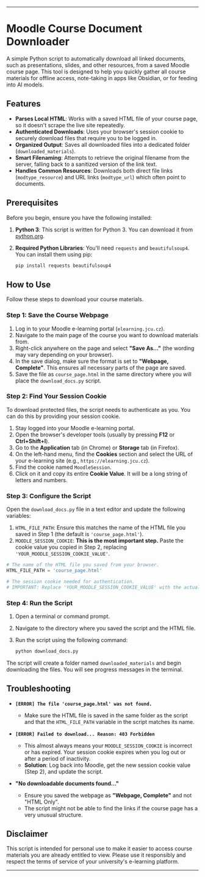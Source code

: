 
---

# Moodle Course Document Downloader

A simple Python script to automatically download all linked documents, such as presentations, slides, and other resources, from a saved Moodle course page. This tool is designed to help you quickly gather all course materials for offline access, note-taking in apps like Obsidian, or for feeding into AI models.

## Features

-   **Parses Local HTML**: Works with a saved HTML file of your course page, so it doesn't scrape the live site repeatedly.
-   **Authenticated Downloads**: Uses your browser's session cookie to securely download files that require you to be logged in.
-   **Organized Output**: Saves all downloaded files into a dedicated folder (`downloaded_materials`).
-   **Smart Filenaming**: Attempts to retrieve the original filename from the server, falling back to a sanitized version of the link text.
-   **Handles Common Resources**: Downloads both direct file links (`modtype_resource`) and URL links (`modtype_url`) which often point to documents.

## Prerequisites

Before you begin, ensure you have the following installed:

1.  **Python 3**: This script is written for Python 3. You can download it from [python.org](https://www.python.org/).
2.  **Required Python Libraries**: You'll need `requests` and `beautifulsoup4`. You can install them using pip:

    ```bash
    pip install requests beautifulsoup4
    ```

## How to Use

Follow these steps to download your course materials.

### Step 1: Save the Course Webpage

1.  Log in to your Moodle e-learning portal (`elearning.jcu.cz`).
2.  Navigate to the main page of the course you want to download materials from.
3.  Right-click anywhere on the page and select **"Save As..."** (the wording may vary depending on your browser).
4.  In the save dialog, make sure the format is set to **"Webpage, Complete"**. This ensures all necessary parts of the page are saved.
5.  Save the file as `course_page.html` in the same directory where you will place the `download_docs.py` script.

### Step 2: Find Your Session Cookie

To download protected files, the script needs to authenticate as you. You can do this by providing your session cookie.

1.  Stay logged into your Moodle e-learning portal.
2.  Open the browser's developer tools (usually by pressing **F12** or **Ctrl+Shift+I**).
3.  Go to the **Application** tab (in Chrome) or **Storage** tab (in Firefox).
4.  On the left-hand menu, find the **Cookies** section and select the URL of your e-learning site (e.g., `https://elearning.jcu.cz`).
5.  Find the cookie named `MoodleSession`.
6.  Click on it and copy its entire **Cookie Value**. It will be a long string of letters and numbers.



### Step 3: Configure the Script

Open the `download_docs.py` file in a text editor and update the following variables:

1.  `HTML_FILE_PATH`: Ensure this matches the name of the HTML file you saved in Step 1 (the default is `'course_page.html'`).
2.  `MOODLE_SESSION_COOKIE`: **This is the most important step.** Paste the cookie value you copied in Step 2, replacing `'YOUR_MOODLE_SESSION_COOKIE_VALUE'`.

```python
# The name of the HTML file you saved from your browser.
HTML_FILE_PATH = 'course_page.html' 

# The session cookie needed for authentication.
# IMPORTANT: Replace 'YOUR_MOODLE_SESSION_COOKIE_VALUE' with the actual cookie value.
```

### Step 4: Run the Script

1.  Open a terminal or command prompt.
2.  Navigate to the directory where you saved the script and the HTML file.
3.  Run the script using the following command:

    ```bash
    python download_docs.py
    ```

The script will create a folder named `downloaded_materials` and begin downloading the files. You will see progress messages in the terminal.

## Troubleshooting

-   **`[ERROR] The file 'course_page.html' was not found.`**
    -   Make sure the HTML file is saved in the same folder as the script and that the `HTML_FILE_PATH` variable in the script matches its name.

-   **`[ERROR] Failed to download... Reason: 403 Forbidden`**
    -   This almost always means your `MOODLE_SESSION_COOKIE` is incorrect or has expired. Your session cookie expires when you log out or after a period of inactivity.
    -   **Solution**: Log back into Moodle, get the new session cookie value (Step 2), and update the script.

-   **"No downloadable documents found..."**
    -   Ensure you saved the webpage as **"Webpage, Complete"** and not "HTML Only".
    -   The script might not be able to find the links if the course page has a very unusual structure.

## Disclaimer

This script is intended for personal use to make it easier to access course materials you are already entitled to view. Please use it responsibly and respect the terms of service of your university's e-learning platform.

---
